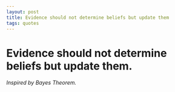 ```yaml
---
layout: post
title: Evidence should not determine beliefs but update them
tags: quotes
---
```


# Evidence should not determine beliefs but update them.

_Inspired by Bayes Theorem._
